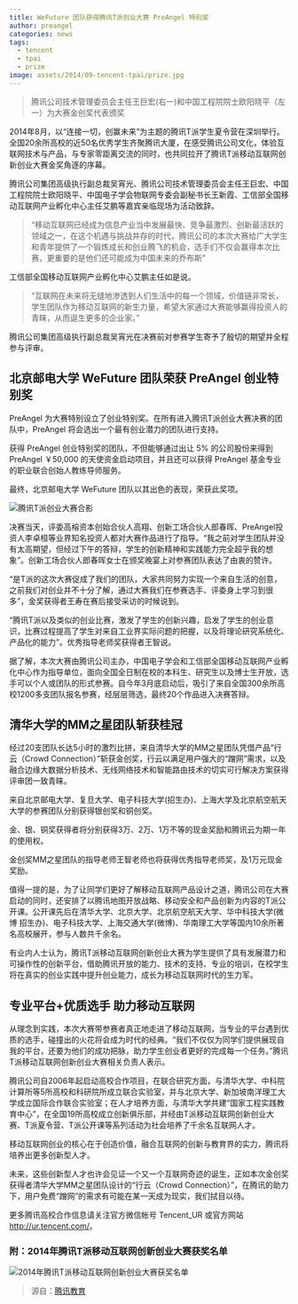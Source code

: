 ```yaml
---
title: WeFuture 团队获得腾讯T派创业大赛 PreAngel 特别奖
author: preangel
categories: news
tags:
  - tencent
  - tpai
  - prize
image: assets/2014/09-tencent-tpai/prize.jpg
---
```


> 腾讯公司技术管理委员会主任王巨宏(右一)和中国工程院院士欧阳晓平（左一）为大赛金创奖代表颁奖

2014年8月，以“连接一切，创赢未来”为主题的腾讯T派学生夏令营在深圳举行。全国20余所高校的近50名优秀学生齐聚腾讯大厦，在感受腾讯公司文化，体验互联网技术与产品，与专家零距离交流的同时，也共同拉开了腾讯T派移动互联网创新创业大赛金奖角逐的序幕。

腾讯公司集团高级执行副总裁吴宵光、腾讯公司技术管理委员会主任王巨宏、中国工程院院士欧阳晓平、中国电子学会物联网专委会副秘书长王新霞、工信部全国移动互联网产业孵化中心主任艾鹏等嘉宾亲临现场为活动致辞。

> “移动互联网已经成为信息产业当中发展最快、竞争最激烈、创新最活跃的领域之一，在这个机遇与挑战并存的时代，腾讯公司的本次大赛给广大学生和青年提供了一个锻炼成长和创业腾飞的机会，选手们不仅会赢得本次比赛，更重要的是他们还可能成为中国未来的乔布斯”

工信部全国移动互联网产业孵化中心艾鹏主任如是说。

> “互联网在未来将无缝地渗透到人们生活中的每一个领域，价值链非常长，学生团队作为移动互联网的新生力量，希望大家通过大赛能够赢得投资人的青睐，从而诞生更多的企业家。”

腾讯公司集团高级执行副总裁吴宵光在决赛前对参赛学生寄予了殷切的期望并全程参与评审。

## 北京邮电大学 WeFuture 团队荣获 PreAngel 创业特别奖

PreAngel 为大赛特别设立了创业特别奖。在所有进入腾讯T派创业大赛决赛的团队中，PreAngel 将会选出一个最有创业潜力的团队进行支持。

获得 PreAngel 创业特别奖的团队，不但能够通过出让 5% 的公司股份来得到 PreAngel ￥50,000 的天使资金启动项目，并且还可以获得 PreAngel 基金专业的职业联合创始人教练导师服务。

最终，北京邮电大学 WeFuture 团队以其出色的表现，荣获此奖项。

![腾讯T派创业大赛合影](/assets/2014/09-tencent-tpai/tencent.jpg)

决赛当天，评委高榕资本创始合伙人高翔、创新工场合伙人郎春晖、PreAngel投资人李卓桓等业界知名投资人都对大赛作品进行了指导。“我之前对学生团队并没有太高期望，但经过下午的答辩，学生的创新精神和实践能力完全超乎我的想象”。创新工场合伙人郎春晖女士在颁奖晚宴上对参赛团队表达了由衷的赞许。

“是T派的这次大赛促成了我们的团队，大家共同努力实现一个来自生活的创意，之前我们对创业并不十分了解，通过大赛我们在参赛选手、评委身上学习到很多”，金奖获得者王寿在赛后接受采访的时候说到。

“腾讯T派以及类似的创业比赛，激发了学生的创新兴趣，启发了学生的创业意识，比赛过程提高了学生对来自工业界实际问题的把握，以及将理论研究系统化、产品化的能力”。优秀指导老师奖获得者王智说。

据了解，本次大赛由腾讯公司主办，中国电子学会和工信部全国移动互联网产业孵化中心作为指导单位，面向全国全日制在校的本科生、研究生以及博士生开放，选手可以个人或团队的形式参赛。自今年3月底启动后，吸引了来自全国300余所高校1200多支团队报名参赛，经层层筛选，最终20个作品进入决赛答辩。

## 清华大学的MM之星团队斩获桂冠

经过20支团队长达5小时的激烈比拼，来自清华大学的MM之星团队凭借产品“行云（Crowd Connection）”斩获金创奖，行云以满足用户强大的“蹭网”需求，以及融合边缘大数据分析技术、无线网络技术和智能路由技术的切实可行解决方案获得评审团一致青睐。

来自北京邮电大学、复旦大学、电子科技大学(招生办)、上海大学及北京航空航天大学的参赛团队分别获得银创奖和铜创奖。

金、银、铜奖获得者将分别获得3万、2万、1万不等的现金奖励和腾讯云为期一年的使用权。

金创奖MM之星团队的指导老师王智老师也将获得优秀指导老师奖，及1万元现金奖励。

值得一提的是，为了让同学们更好了解移动互联网产品设计之道，腾讯公司在大赛启动的同时，还安排了以腾讯地图开放战略、移动安全和产品创新为内容的T派公开课。公开课先后在清华大学、北京大学、北京航空航天大学、华中科技大学(微博 招生办)、电子科技大学、上海交通大学(微博)、华南理工大学等国内10余所著名高校展开，参与人数共千余名。

有业内人士认为，腾讯T派移动互联网创新创业大赛为学生提供了具有发展潜力和可操作性的创新平台，借助腾讯开放的能力、技术的支持、专业的培训，在校学生将在真实的创业实践中提升创业能力，成长为移动互联网时代的生力军。

## 专业平台+优质选手 助力移动互联网

从理念到实践，本次大赛带参赛者真正地走进了移动互联网，当专业的平台遇到优质的选手，碰撞出的火花将会成为时代的经典。“我们不仅仅为同学们提供展现自我的平台，还要为他们的成功把脉，助力学生创业者更好的完成每一个任务。”腾讯T派移动互联网创新创业大赛相关负责人表示。

腾讯公司自2006年起启动高校合作项目，在联合研究方面，与清华大学、中科院计算所等5所高校和科研院所成立联合实验室，并与北京大学、新加坡南洋理工大学成立国际合作联合实验室；在人才培养方面，与清华大学共建“国家工程实践教育中心”，在全国19所高校成立创新俱乐部，并经由T派移动互联网创新创业大赛、T派夏令营、T派公开课等系列活动为社会培养了千余名互联网人才。

移动互联网创业的核心在于创造价值，融合互联网的创新与教育界的实力，腾讯将培养出更多创新型人才。

未来，这些创新型人才也许会见证一个又一个互联网奇迹的诞生，正如本次金创奖获得者清华大学MM之星团队设计的“行云（Crowd Connection）”，在腾讯的助力下，用户免费“蹭网”的需求有可能在某一天成为现实，我们拭目以待。

更多腾讯高校合作信息请关注官方微信帐号 Tencent_UR 或官方网站 <http://ur.tencent.com/>。

### 附：2014年腾讯T派移动互联网创新创业大赛获奖名单

![2014年腾讯T派移动互联网创新创业大赛获奖名单](/assets/2014/09-tencent-tpai/list.jpg)

> 源自：[腾讯教育](https://edu.qq.com/a/20140902/063380.htm)
